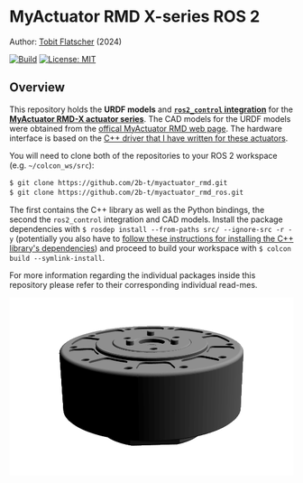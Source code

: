 # MyActuator RMD X-series ROS 2

Author: [Tobit Flatscher](https://github.com/2b-t) (2024)

[![Build](https://github.com/2b-t/myactuator_rmd_ros/actions/workflows/build.yml/badge.svg)](https://github.com/2b-t/myactuator_rmd_ros/actions/workflows/build.yml) [![License: MIT](https://img.shields.io/badge/License-MIT-yellow.svg)](https://opensource.org/licenses/MIT)



## Overview
This repository holds the **URDF models** and [**`ros2_control` integration**](https://control.ros.org/humble/index.html) for the [**MyActuator RMD-X actuator series**](https://www.myactuator.com/rmd-x). The CAD models for the URDF models were obtained from the [offical MyActuator RMD web page](https://www.myactuator.com/downloads-x-series). The hardware interface is based on the [C++ driver that I have written for these actuators](https://github.com/2b-t/myactuator_rmd).

You will need to clone both of the repositories to your ROS 2 workspace (e.g. `~/colcon_ws/src`):

```bash
$ git clone https://github.com/2b-t/myactuator_rmd.git
$ git clone https://github.com/2b-t/myactuator_rmd_ros.git
```

The first contains the C++ library as well as the Python bindings, the second the `ros2_control` integration and CAD models. Install the package dependencies with `$ rosdep install --from-paths src/ --ignore-src -r -y` (potentially you also have to [follow these instructions for installing the C++ library's dependencies](https://github.com/2b-t/myactuator_rmd/blob/main/ReadMe.md)) and proceed to build your workspace with `$ colcon build --symlink-install`.

For more information regarding the individual packages inside this repository please refer to their corresponding individual read-mes.

![MyActuator RMD X8-Pro V2](./myactuator_rmd_description/media/X8ProV2.png)
